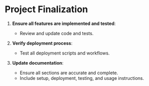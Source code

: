 # Project Finalization

1. **Ensure all features are implemented and tested**:
   - Review and update code and tests.
   
2. **Verify deployment process**:
   - Test all deployment scripts and workflows.

3. **Update documentation**:
   - Ensure all sections are accurate and complete.
   - Include setup, deployment, testing, and usage instructions.